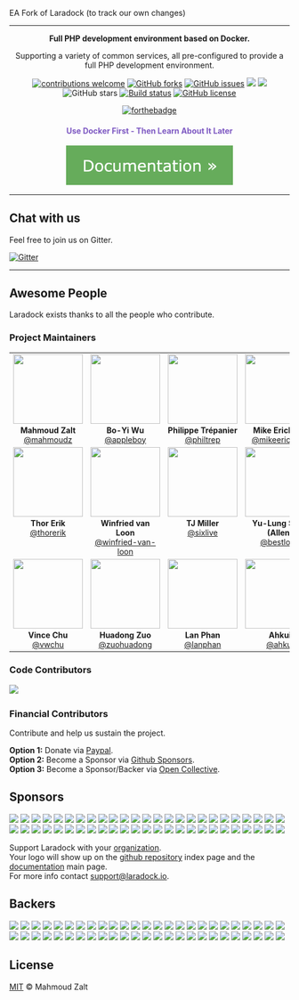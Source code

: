 EA Fork of Laradock (to track our own changes)

---

<p align="center"><b>Full PHP development environment based on Docker.</b></p>

<p align="center">Supporting a variety of common services, all pre-configured to provide a full PHP development environment.</p>

<p align="center">
   <a href="http://laradock.io/contributing"><img src="https://img.shields.io/badge/contributions-welcome-brightgreen.svg?style=flat" alt="contributions welcome"></a>
   <a href="https://github.com/laradock/laradock/network"><img src="https://img.shields.io/github/forks/laradock/laradock.svg" alt="GitHub forks"></a>
   <a href="https://github.com/laradock/laradock/issues"><img src="https://img.shields.io/github/issues/laradock/laradock.svg" alt="GitHub issues"></a>
   <a href="https://github.com/laradock/laradock/stargazers"><a href="#backers" alt="sponsors on Open Collective"><img src="https://opencollective.com/laradock/backers/badge.svg" /></a> <a href="#sponsors" alt="Sponsors on Open Collective"><img src="https://opencollective.com/laradock/sponsors/badge.svg" /></a> <img src="https://img.shields.io/github/stars/laradock/laradock.svg" alt="GitHub stars"></a>
   <a href="https://travis-ci.org/laradock/laradock"><img src="https://travis-ci.org/laradock/laradock.svg?branch=master" alt="Build status"></a>
   <a href="https://raw.githubusercontent.com/laradock/laradock/master/LICENSE"><img src="https://img.shields.io/badge/license-MIT-blue.svg" alt="GitHub license"></a>
</p>

<p align="center">
    <a href="http://zalt.me"><img src="http://forthebadge.com/images/badges/built-by-developers.svg" alt="forthebadge" width="240"></a>
</p>



<h4 align="center" style="color:#7d58c2">Use Docker First - Then Learn About It Later</h4>

<p align="center">
	<a href="http://laradock.io">
	   <img src="https://raw.githubusercontent.com/laradock/laradock/master/.github/home-page-images/documentation-button.png" width="300px" alt="Laradock Documentation"/>
	</a>
</p>

---

<a name="Chat"></a>
## Chat with us

Feel free to join us on Gitter.

[![Gitter](https://badges.gitter.im/Laradock/laradock.svg)](https://gitter.im/Laradock/laradock?utm_source=badge&utm_medium=badge&utm_campaign=pr-badge)

---

## Awesome People
Laradock exists thanks to all the people who contribute.

### Project Maintainers

<table>
  <tbody>
    <tr>
        <td align="center" valign="top">
            <img width="125" height="125" src="https://github.com/mahmoudz.png?s=150">
            <br>
            <strong>Mahmoud Zalt</strong>
            <br>
            <a href="https://github.com/Mahmoudz">@mahmoudz</a>
        </td>
        <td align="center" valign="top">
            <img width="125" height="125" src="https://github.com/appleboy.png?s=150">
            <br>
            <strong>Bo-Yi Wu</strong>
            <br>
            <a href="https://github.com/appleboy">@appleboy</a>
        </td>
        <td align="center" valign="top">
            <img width="125" height="125" src="https://github.com/philtrep.png?s=150">
            <br>
            <strong>Philippe Trépanier</strong>
            <br>
            <a href="https://github.com/philtrep">@philtrep</a>
        </td>
        <td align="center" valign="top">
            <img width="125" height="125" src="https://github.com/mikeerickson.png?s=150">
            <br>
            <strong>Mike Erickson</strong>
            <br>
            <a href="https://github.com/mikeerickson">@mikeerickson</a>
        </td>
        <td align="center" valign="top">
            <img width="125" height="125" src="https://github.com/zeroc0d3.png?s=150">
            <br>
            <strong>Dwi Fahni Denni</strong>
            <br>
            <a href="https://github.com/zeroc0d3">@zeroc0d3</a>
        </td>
     </tr>
     <tr>
        <td align="center" valign="top">
            <img width="125" height="125" src="https://github.com/thorerik.png?s=150">
            <br>
            <strong>Thor Erik</strong>
            <br>
            <a href="https://github.com/thorerik">@thorerik</a>
        </td>
        <td align="center" valign="top">
            <img width="125" height="125" src="https://github.com/winfried-van-loon.png?s=150">
            <br>
            <strong>Winfried van Loon</strong>
            <br>
            <a href="https://github.com/winfried-van-loon">@winfried-van-loon</a>
        </td>
        <td align="center" valign="top">
            <img width="125" height="125" src="https://github.com/sixlive.png?s=150">
            <br>
            <strong>TJ Miller</strong>
            <br>
            <a href="https://github.com/sixlive">@sixlive</a>
        </td>
        <td align="center" valign="top">
            <img width="125" height="125" src="https://github.com/bestlong.png?s=150">
            <br>
            <strong>Yu-Lung Shao (Allen)</strong>
            <br>
            <a href="https://github.com/bestlong">@bestlong</a>
        </td>
        <td align="center" valign="top">
            <img width="125" height="125" src="https://github.com/urukalo.png?s=150">
            <br>
            <strong>Milan Urukalo</strong>
            <br>
            <a href="https://github.com/urukalo">@urukalo</a>
        </td>
     </tr>
     <tr>
        <td align="center" valign="top">
            <img width="125" height="125" src="https://github.com/vwchu.png?s=150">
            <br>
            <strong>Vince Chu</strong>
            <br>
            <a href="https://github.com/vwchu">@vwchu</a>
        </td>
        <td align="center" valign="top">
            <img width="125" height="125" src="https://github.com/zuohuadong.png?s=150">
            <br>
            <strong>Huadong Zuo</strong>
            <br>
            <a href="https://github.com/zuohuadong">@zuohuadong</a>
        </td>
        <td align="center" valign="top">
            <img width="125" height="125" src="https://github.com/lanphan.png?s=150">
            <br>
            <strong>Lan Phan</strong>
            <br>
            <a href="https://github.com/lanphan">@lanphan</a>
        </td>
        <td align="center" valign="top">
            <img width="125" height="125" src="https://github.com/ahkui.png?s=150">
            <br>
            <strong>Ahkui</strong>
            <br>
            <a href="https://github.com/ahkui">@ahkui</a>
        </td>
        <td align="center" valign="top">
            <img width="125" height="125" src="https://raw.githubusercontent.com/laradock/laradock/master/.github/home-page-images/join-us.png">
            <br>
            <strong>< Join Us ></strong>
            <br>
            <a href="https://github.com/laradock">@laradock</a>
        </td>
     </tr>
  </tbody>
</table>

### Code Contributors

<a href="https://github.com/laradock/laradock/graphs/contributors"><img src="https://opencollective.com/laradock/contributors.svg?width=890&button=false" /></a>

### Financial Contributors

Contribute and help us sustain the project.

<b>Option 1:</b> Donate via [Paypal](https://paypal.me/mzmmzz).
<br>
<b>Option 2:</b> Become a Sponsor via [Github Sponsors](https://github.com/sponsors/Mahmoudz).
<br>
<b>Option 3:</b> Become a Sponsor/Backer via [Open Collective](https://opencollective.com/laradock/contribute).

## Sponsors

<a href="https://opencollective.com/laradock/sponsor/0/website?requireActive=false" target="_blank"><img src="https://opencollective.com/laradock/sponsor/0/avatar.svg?requireActive=false"></a>
<a href="https://opencollective.com/laradock/sponsor/1/website?requireActive=false" target="_blank"><img src="https://opencollective.com/laradock/sponsor/1/avatar.svg?requireActive=false"></a>
<a href="https://opencollective.com/laradock/sponsor/2/website?requireActive=false" target="_blank"><img src="https://opencollective.com/laradock/sponsor/2/avatar.svg?requireActive=false"></a>
<a href="https://opencollective.com/laradock/sponsor/3/website?requireActive=false" target="_blank"><img src="https://opencollective.com/laradock/sponsor/3/avatar.svg?requireActive=false"></a>
<a href="https://opencollective.com/laradock/sponsor/4/website?requireActive=false" target="_blank"><img src="https://opencollective.com/laradock/sponsor/4/avatar.svg?requireActive=false"></a>
<a href="https://opencollective.com/laradock/sponsor/5/website?requireActive=false" target="_blank"><img src="https://opencollective.com/laradock/sponsor/5/avatar.svg?requireActive=false"></a>
<a href="https://opencollective.com/laradock/sponsor/6/website?requireActive=false" target="_blank"><img src="https://opencollective.com/laradock/sponsor/6/avatar.svg?requireActive=false"></a>
<a href="https://opencollective.com/laradock/sponsor/7/website?requireActive=false" target="_blank"><img src="https://opencollective.com/laradock/sponsor/7/avatar.svg?requireActive=false"></a>
<a href="https://opencollective.com/laradock/sponsor/8/website?requireActive=false" target="_blank"><img src="https://opencollective.com/laradock/sponsor/8/avatar.svg?requireActive=false"></a>
<a href="https://opencollective.com/laradock/sponsor/9/website?requireActive=false" target="_blank"><img src="https://opencollective.com/laradock/sponsor/9/avatar.svg?requireActive=false"></a>
<a href="https://opencollective.com/laradock/sponsor/10/website?requireActive=false" target="_blank"><img src="https://opencollective.com/laradock/sponsor/10/avatar.svg?requireActive=false"></a>
<a href="https://opencollective.com/laradock/sponsor/11/website?requireActive=false" target="_blank"><img src="https://opencollective.com/laradock/sponsor/11/avatar.svg?requireActive=false"></a>
<a href="https://opencollective.com/laradock/sponsor/12/website?requireActive=false" target="_blank"><img src="https://opencollective.com/laradock/sponsor/12/avatar.svg?requireActive=false"></a>
<a href="https://opencollective.com/laradock/sponsor/13/website?requireActive=false" target="_blank"><img src="https://opencollective.com/laradock/sponsor/13/avatar.svg?requireActive=false"></a>
<a href="https://opencollective.com/laradock/sponsor/14/website?requireActive=false" target="_blank"><img src="https://opencollective.com/laradock/sponsor/14/avatar.svg?requireActive=false"></a>
<a href="https://opencollective.com/laradock/sponsor/15/website?requireActive=false" target="_blank"><img src="https://opencollective.com/laradock/sponsor/15/avatar.svg?requireActive=false"></a>
<a href="https://opencollective.com/laradock/sponsor/16/website?requireActive=false" target="_blank"><img src="https://opencollective.com/laradock/sponsor/16/avatar.svg?requireActive=false"></a>
<a href="https://opencollective.com/laradock/sponsor/17/website?requireActive=false" target="_blank"><img src="https://opencollective.com/laradock/sponsor/17/avatar.svg?requireActive=false"></a>
<a href="https://opencollective.com/laradock/sponsor/18/website?requireActive=false" target="_blank"><img src="https://opencollective.com/laradock/sponsor/18/avatar.svg?requireActive=false"></a>
<a href="https://opencollective.com/laradock/sponsor/19/website?requireActive=false" target="_blank"><img src="https://opencollective.com/laradock/sponsor/19/avatar.svg?requireActive=false"></a>
<a href="https://opencollective.com/laradock/sponsor/20/website?requireActive=false" target="_blank"><img src="https://opencollective.com/laradock/sponsor/20/avatar.svg?requireActive=false"></a>
<a href="https://opencollective.com/laradock/sponsor/21/website?requireActive=false" target="_blank"><img src="https://opencollective.com/laradock/sponsor/21/avatar.svg?requireActive=false"></a>
<a href="https://opencollective.com/laradock/sponsor/22/website?requireActive=false" target="_blank"><img src="https://opencollective.com/laradock/sponsor/22/avatar.svg?requireActive=false"></a>
<a href="https://opencollective.com/laradock/sponsor/23/website?requireActive=false" target="_blank"><img src="https://opencollective.com/laradock/sponsor/23/avatar.svg?requireActive=false"></a>
<a href="https://opencollective.com/laradock/sponsor/24/website?requireActive=false" target="_blank"><img src="https://opencollective.com/laradock/sponsor/24/avatar.svg?requireActive=false"></a>
<a href="https://opencollective.com/laradock/sponsor/25/website?requireActive=false" target="_blank"><img src="https://opencollective.com/laradock/sponsor/25/avatar.svg?requireActive=false"></a>
<a href="https://opencollective.com/laradock/sponsor/26/website?requireActive=false" target="_blank"><img src="https://opencollective.com/laradock/sponsor/26/avatar.svg?requireActive=false"></a>
<a href="https://opencollective.com/laradock/sponsor/27/website?requireActive=false" target="_blank"><img src="https://opencollective.com/laradock/sponsor/27/avatar.svg?requireActive=false"></a>
<a href="https://opencollective.com/laradock/sponsor/28/website?requireActive=false" target="_blank"><img src="https://opencollective.com/laradock/sponsor/28/avatar.svg?requireActive=false"></a>
<a href="https://opencollective.com/laradock/sponsor/29/website?requireActive=false" target="_blank"><img src="https://opencollective.com/laradock/sponsor/29/avatar.svg?requireActive=false"></a>
<a href="https://opencollective.com/laradock/sponsor/30/website?requireActive=false" target="_blank"><img src="https://opencollective.com/laradock/sponsor/30/avatar.svg?requireActive=false"></a>
<a href="https://opencollective.com/laradock/sponsor/31/website?requireActive=false" target="_blank"><img src="https://opencollective.com/laradock/sponsor/31/avatar.svg?requireActive=false"></a>
<a href="https://opencollective.com/laradock/sponsor/32/website?requireActive=false" target="_blank"><img src="https://opencollective.com/laradock/sponsor/32/avatar.svg?requireActive=false"></a>
<a href="https://opencollective.com/laradock/sponsor/33/website?requireActive=false" target="_blank"><img src="https://opencollective.com/laradock/sponsor/33/avatar.svg?requireActive=false"></a>
<a href="https://opencollective.com/laradock/sponsor/34/website?requireActive=false" target="_blank"><img src="https://opencollective.com/laradock/sponsor/34/avatar.svg?requireActive=false"></a>
<a href="https://opencollective.com/laradock/sponsor/35/website?requireActive=false" target="_blank"><img src="https://opencollective.com/laradock/sponsor/35/avatar.svg?requireActive=false"></a>
<a href="https://opencollective.com/laradock/sponsor/36/website?requireActive=false" target="_blank"><img src="https://opencollective.com/laradock/sponsor/36/avatar.svg?requireActive=false"></a>
<a href="https://opencollective.com/laradock/sponsor/37/website?requireActive=false" target="_blank"><img src="https://opencollective.com/laradock/sponsor/37/avatar.svg?requireActive=false"></a>
<a href="https://opencollective.com/laradock/sponsor/38/website?requireActive=false" target="_blank"><img src="https://opencollective.com/laradock/sponsor/38/avatar.svg?requireActive=false"></a>
<a href="https://opencollective.com/laradock/sponsor/39/website?requireActive=false" target="_blank"><img src="https://opencollective.com/laradock/sponsor/39/avatar.svg?requireActive=false"></a>
<a href="https://opencollective.com/laradock/sponsor/40/website?requireActive=false" target="_blank"><img src="https://opencollective.com/laradock/sponsor/40/avatar.svg?requireActive=false"></a>
<a href="https://opencollective.com/laradock/sponsor/41/website?requireActive=false" target="_blank"><img src="https://opencollective.com/laradock/sponsor/41/avatar.svg?requireActive=false"></a>
<a href="https://opencollective.com/laradock/sponsor/42/website?requireActive=false" target="_blank"><img src="https://opencollective.com/laradock/sponsor/42/avatar.svg?requireActive=false"></a>
<a href="https://opencollective.com/laradock/sponsor/43/website?requireActive=false" target="_blank"><img src="https://opencollective.com/laradock/sponsor/43/avatar.svg?requireActive=false"></a>
<a href="https://opencollective.com/laradock/sponsor/44/website?requireActive=false" target="_blank"><img src="https://opencollective.com/laradock/sponsor/44/avatar.svg?requireActive=false"></a>
<a href="https://opencollective.com/laradock/sponsor/45/website?requireActive=false" target="_blank"><img src="https://opencollective.com/laradock/sponsor/45/avatar.svg?requireActive=false"></a>
<a href="https://opencollective.com/laradock/sponsor/46/website?requireActive=false" target="_blank"><img src="https://opencollective.com/laradock/sponsor/46/avatar.svg?requireActive=false"></a>
<a href="https://opencollective.com/laradock/sponsor/47/website?requireActive=false" target="_blank"><img src="https://opencollective.com/laradock/sponsor/47/avatar.svg?requireActive=false"></a>
<a href="https://opencollective.com/laradock/sponsor/48/website?requireActive=false" target="_blank"><img src="https://opencollective.com/laradock/sponsor/48/avatar.svg?requireActive=false"></a>
<a href="https://opencollective.com/laradock/sponsor/49/website?requireActive=false" target="_blank"><img src="https://opencollective.com/laradock/sponsor/49/avatar.svg?requireActive=false"></a>

Support Laradock with your [organization](https://opencollective.com/laradock/contribute/).
<br>
Your logo will show up on the [github repository](https://github.com/laradock/laradock/) index page and the [documentation](http://laradock.io/) main page.
<br>
For more info contact <a href = "mailto: support@laradock.io">support@laradock.io</a>.

## Backers

<a href="https://opencollective.com/laradock/backer/0/website?requireActive=false" target="_blank"><img src="https://opencollective.com/laradock/backer/0/avatar.svg?requireActive=false"></a>
<a href="https://opencollective.com/laradock/backer/1/website?requireActive=false" target="_blank"><img src="https://opencollective.com/laradock/backer/1/avatar.svg?requireActive=false"></a>
<a href="https://opencollective.com/laradock/backer/2/website?requireActive=false" target="_blank"><img src="https://opencollective.com/laradock/backer/2/avatar.svg?requireActive=false"></a>
<a href="https://opencollective.com/laradock/backer/3/website?requireActive=false" target="_blank"><img src="https://opencollective.com/laradock/backer/3/avatar.svg?requireActive=false"></a>
<a href="https://opencollective.com/laradock/backer/4/website?requireActive=false" target="_blank"><img src="https://opencollective.com/laradock/backer/4/avatar.svg?requireActive=false"></a>
<a href="https://opencollective.com/laradock/backer/5/website?requireActive=false" target="_blank"><img src="https://opencollective.com/laradock/backer/5/avatar.svg?requireActive=false"></a>
<a href="https://opencollective.com/laradock/backer/6/website?requireActive=false" target="_blank"><img src="https://opencollective.com/laradock/backer/6/avatar.svg?requireActive=false"></a>
<a href="https://opencollective.com/laradock/backer/7/website?requireActive=false" target="_blank"><img src="https://opencollective.com/laradock/backer/7/avatar.svg?requireActive=false"></a>
<a href="https://opencollective.com/laradock/backer/8/website?requireActive=false" target="_blank"><img src="https://opencollective.com/laradock/backer/8/avatar.svg?requireActive=false"></a>
<a href="https://opencollective.com/laradock/backer/9/website?requireActive=false" target="_blank"><img src="https://opencollective.com/laradock/backer/9/avatar.svg?requireActive=false"></a>
<a href="https://opencollective.com/laradock/backer/10/website?requireActive=false" target="_blank"><img src="https://opencollective.com/laradock/backer/10/avatar.svg?requireActive=false"></a>
<a href="https://opencollective.com/laradock/backer/11/website?requireActive=false" target="_blank"><img src="https://opencollective.com/laradock/backer/11/avatar.svg?requireActive=false"></a>
<a href="https://opencollective.com/laradock/backer/12/website?requireActive=false" target="_blank"><img src="https://opencollective.com/laradock/backer/12/avatar.svg?requireActive=false"></a>
<a href="https://opencollective.com/laradock/backer/13/website?requireActive=false" target="_blank"><img src="https://opencollective.com/laradock/backer/13/avatar.svg?requireActive=false"></a>
<a href="https://opencollective.com/laradock/backer/14/website?requireActive=false" target="_blank"><img src="https://opencollective.com/laradock/backer/14/avatar.svg?requireActive=false"></a>
<a href="https://opencollective.com/laradock/backer/15/website?requireActive=false" target="_blank"><img src="https://opencollective.com/laradock/backer/15/avatar.svg?requireActive=false"></a>
<a href="https://opencollective.com/laradock/backer/16/website?requireActive=false" target="_blank"><img src="https://opencollective.com/laradock/backer/16/avatar.svg?requireActive=false"></a>
<a href="https://opencollective.com/laradock/backer/17/website?requireActive=false" target="_blank"><img src="https://opencollective.com/laradock/backer/17/avatar.svg?requireActive=false"></a>
<a href="https://opencollective.com/laradock/backer/18/website?requireActive=false" target="_blank"><img src="https://opencollective.com/laradock/backer/18/avatar.svg?requireActive=false"></a>
<a href="https://opencollective.com/laradock/backer/19/website?requireActive=false" target="_blank"><img src="https://opencollective.com/laradock/backer/19/avatar.svg?requireActive=false"></a>
<a href="https://opencollective.com/laradock/backer/20/website?requireActive=false" target="_blank"><img src="https://opencollective.com/laradock/backer/20/avatar.svg?requireActive=false"></a>
<a href="https://opencollective.com/laradock/backer/21/website?requireActive=false" target="_blank"><img src="https://opencollective.com/laradock/backer/21/avatar.svg?requireActive=false"></a>
<a href="https://opencollective.com/laradock/backer/22/website?requireActive=false" target="_blank"><img src="https://opencollective.com/laradock/backer/22/avatar.svg?requireActive=false"></a>
<a href="https://opencollective.com/laradock/backer/23/website?requireActive=false" target="_blank"><img src="https://opencollective.com/laradock/backer/23/avatar.svg?requireActive=false"></a>
<a href="https://opencollective.com/laradock/backer/24/website?requireActive=false" target="_blank"><img src="https://opencollective.com/laradock/backer/24/avatar.svg?requireActive=false"></a>
<a href="https://opencollective.com/laradock/backer/25/website?requireActive=false" target="_blank"><img src="https://opencollective.com/laradock/backer/25/avatar.svg?requireActive=false"></a>
<a href="https://opencollective.com/laradock/backer/26/website?requireActive=false" target="_blank"><img src="https://opencollective.com/laradock/backer/26/avatar.svg?requireActive=false"></a>
<a href="https://opencollective.com/laradock/backer/27/website?requireActive=false" target="_blank"><img src="https://opencollective.com/laradock/backer/27/avatar.svg?requireActive=false"></a>
<a href="https://opencollective.com/laradock/backer/28/website?requireActive=false" target="_blank"><img src="https://opencollective.com/laradock/backer/28/avatar.svg?requireActive=false"></a>
<a href="https://opencollective.com/laradock/backer/29/website?requireActive=false" target="_blank"><img src="https://opencollective.com/laradock/backer/29/avatar.svg?requireActive=false"></a>
<a href="https://opencollective.com/laradock/backer/30/website?requireActive=false" target="_blank"><img src="https://opencollective.com/laradock/backer/30/avatar.svg?requireActive=false"></a>
<a href="https://opencollective.com/laradock/backer/31/website?requireActive=false" target="_blank"><img src="https://opencollective.com/laradock/backer/31/avatar.svg?requireActive=false"></a>
<a href="https://opencollective.com/laradock/backer/32/website?requireActive=false" target="_blank"><img src="https://opencollective.com/laradock/backer/32/avatar.svg?requireActive=false"></a>
<a href="https://opencollective.com/laradock/backer/33/website?requireActive=false" target="_blank"><img src="https://opencollective.com/laradock/backer/33/avatar.svg?requireActive=false"></a>
<a href="https://opencollective.com/laradock/backer/34/website?requireActive=false" target="_blank"><img src="https://opencollective.com/laradock/backer/34/avatar.svg?requireActive=false"></a>
<a href="https://opencollective.com/laradock/backer/35/website?requireActive=false" target="_blank"><img src="https://opencollective.com/laradock/backer/35/avatar.svg?requireActive=false"></a>
<a href="https://opencollective.com/laradock/backer/36/website?requireActive=false" target="_blank"><img src="https://opencollective.com/laradock/backer/36/avatar.svg?requireActive=false"></a>
<a href="https://opencollective.com/laradock/backer/37/website?requireActive=false" target="_blank"><img src="https://opencollective.com/laradock/backer/37/avatar.svg?requireActive=false"></a>
<a href="https://opencollective.com/laradock/backer/38/website?requireActive=false" target="_blank"><img src="https://opencollective.com/laradock/backer/38/avatar.svg?requireActive=false"></a>
<a href="https://opencollective.com/laradock/backer/39/website?requireActive=false" target="_blank"><img src="https://opencollective.com/laradock/backer/39/avatar.svg?requireActive=false"></a>
<a href="https://opencollective.com/laradock/backer/40/website?requireActive=false" target="_blank"><img src="https://opencollective.com/laradock/backer/40/avatar.svg?requireActive=false"></a>
<a href="https://opencollective.com/laradock/backer/41/website?requireActive=false" target="_blank"><img src="https://opencollective.com/laradock/backer/41/avatar.svg?requireActive=false"></a>
<a href="https://opencollective.com/laradock/backer/42/website?requireActive=false" target="_blank"><img src="https://opencollective.com/laradock/backer/42/avatar.svg?requireActive=false"></a>
<a href="https://opencollective.com/laradock/backer/43/website?requireActive=false" target="_blank"><img src="https://opencollective.com/laradock/backer/43/avatar.svg?requireActive=false"></a>
<a href="https://opencollective.com/laradock/backer/44/website?requireActive=false" target="_blank"><img src="https://opencollective.com/laradock/backer/44/avatar.svg?requireActive=false"></a>
<a href="https://opencollective.com/laradock/backer/45/website?requireActive=false" target="_blank"><img src="https://opencollective.com/laradock/backer/45/avatar.svg?requireActive=false"></a>
<a href="https://opencollective.com/laradock/backer/46/website?requireActive=false" target="_blank"><img src="https://opencollective.com/laradock/backer/46/avatar.svg?requireActive=false"></a>
<a href="https://opencollective.com/laradock/backer/47/website?requireActive=false" target="_blank"><img src="https://opencollective.com/laradock/backer/47/avatar.svg?requireActive=false"></a>
<a href="https://opencollective.com/laradock/backer/48/website?requireActive=false" target="_blank"><img src="https://opencollective.com/laradock/backer/48/avatar.svg?requireActive=false"></a>
<a href="https://opencollective.com/laradock/backer/49/website?requireActive=false" target="_blank"><img src="https://opencollective.com/laradock/backer/49/avatar.svg?requireActive=false"></a>


## License

[MIT](https://github.com/laradock/laradock/blob/master/LICENSE) © Mahmoud Zalt

